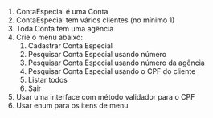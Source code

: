 1) ContaEspecial é uma Conta
2) ContaEspecial tem vários clientes (no mínimo 1)
3) Toda Conta tem uma agência
4) Crie o menu abaixo:
   1) Cadastrar Conta Especial
   2) Pesquisar Conta Especial usando número
   3) Pesquisar Conta Especial usando número da agência
   4) Pesquisar Conta Especial usando o CPF do cliente
   5) Listar todos
   6) Sair
4) Usar uma interface com método validador para o CPF
5) Usar enum para os itens de menu